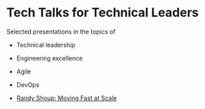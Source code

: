 # Tech Talks for Technical Leaders


Selected presentations in the topics of

* Technical leadership
* Engineering excellence
* Agile
* DevOps


* [Randy Shoup: Moving Fast at Scale](moving-fast-at-scale)


